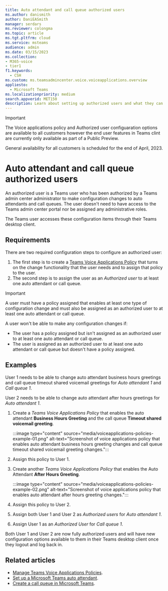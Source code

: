 ```yaml
---
title: Auto attendant and call queue authorized users
ms.author: danismith
author: DaniEASmith
manager: serdars
ms.reviewer: colongma
ms.topic: article
ms.tgt.pltfrm: cloud
ms.service: msteams
audience: admin
ms.date: 03/15/2023
ms.collection: 
- M365-voice
- tier1
f1.keywords:
  - CSH
ms.custom: ms.teamsadmincenter.voice.voiceapplications.overview
appliesto: 
  - Microsoft Teams
ms.localizationpriority: medium
search.appverid: MET150
description: Learn about setting up authorized users and what they can manage for auto attendants and call queues.
---
```


> [!IMPORTANT]
> The Voice applications policy and Authorized user configuaration options are available to all customers however the end user features in Teams clint are currently only available as part of a Public Preview.
> 
> General availability for all customers is scheduled for the end of April, 2023.


# Auto attendant and call queue authorized users

An authorized user is a Teams user who has been authorized by a Teams admin center administrator to make configuration changes to auto attendants and call queues. The user doesn't need to have access to the Teams admin center portal nor be assigned any administrative roles.

The Teams user accesses these configuration items through their Teams desktop client.

## Requirements

There are two required configuration steps to configure an authorized user:

1. The first step is to create a [Teams Voice Applications Policy](manage-voice-applications-policies.md) that turns on the change functionality that the user needs and to assign that policy to the user.
1. The second step is to assign the user as an *Authorized user* to at least one auto attendant or call queue.

> [!IMPORTANT]
> A user must have a policy assigned that enables at least one type of configuration change and must also be assigned as an authorized user to at least one auto attendant or call queue.
>
> A user won't be able to make any configuration changes if:
>
> - The user has a policy assigned but isn't assigned as an authorized user to at least one auto attendant or call queue.
> - The user is assigned as an authorized user to at least one auto attendant or call queue but doesn't have a policy assigned.

## Examples

User 1 needs to be able to change auto attendant business hours greetings and call queue timeout shared voicemail greetings for *Auto attendant 1* and *Call queue 1*.

User 2 needs to be able to change auto attendant after hours greetings for *Auto attendant 1*.

1. Create a *Teams Voice Applications Policy* that enables the auto attendant **Business Hours Greeting** and the call queue **Timeout shared voicemail greeting**.

    :::image type="content" source="media/voiceapplications-policies-example-01.png" alt-text="Screenshot of voice applications policy that enables auto attendant business hours greeting changes and call queue timeout shared voicemail greeting changes.":::

1. Assign this policy to User 1.
1. Create another *Teams Voice Applications Policy* that enables the Auto Attendant **After Hours Greeting**.

    :::image type="content" source="media/voiceapplications-policies-example-02.png" alt-text="Screenshot of voice applications policy that enables auto attendant after hours greeting changes.":::

1. Assign this policy to User 2.
1. Assign both User 1 and User 2 as *Authorized users* for *Auto attendant 1*.
1. Assign User 1 as an *Authorized User* for *Call queue 1*.

Both User 1 and User 2 are now fully authorized users and will have new configuration options available to them in their Teams desktop client once they logout and log back in.

## Related articles

- [Manage Teams Voice Applications Policies](manage-voice-applications-policies.md).
- [Set up a Microsoft Teams auto attendant](create-a-phone-system-auto-attendant.md).
- [Create a call queue in Microsoft Teams](create-a-phone-system-call-queue.md).
